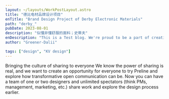 ```yaml
---
layout: ~/layouts/WorkPostLayout.astro
title: "德比电材品牌设计项目"
enTitle: "Brand Design Project of Derby Electronic Materials"
path: "derby_"
pubDate: 2023-08-01
description: "似懂非懂舒服的面料；史蒂夫"
enDescription: "This is a Test blog. We're proud to be a part of creating a more open culture and to continue building a product that supports this vision."
author: "Greener-Dalii"

tags: ["design", "KV design"]
---
```


Bringing the culture of sharing to everyone
We know the power of sharing is real, and we want to create an opportunity for everyone to try Preline and explore how transformative open communication can be. Now you can have a team of one or two designers and unlimited spectators (think PMs, management, marketing, etc.) share work and explore the design process earlier.